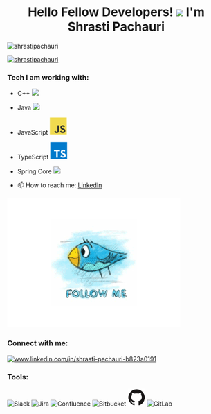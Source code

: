 <h1 align="center">Hello Fellow Developers! <img src="https://raw.githubusercontent.com/MartinHeinz/MartinHeinz/master/wave.gif" width="50px"> I'm Shrasti Pachauri</h1>

<p align="left"> <img src="https://komarev.com/ghpvc/?username=shrastipachauri&label=Profile%20views&color=0e75b6&style=flat" alt="shrastipachauri" /> </p>

<p align="left"> <a href="https://github.com/ryo-ma/github-profile-trophy" width="50px"><img src="https://github-profile-trophy.vercel.app/?username=shrastipachauri" alt="shrastipachauri" /></a> </p>

### Tech I am working with:
- C++ <img width='32px' src='https://raw.githubusercontent.com/rahulbanerjee26/githubAboutMeGenerator/main/icons/cpp.svg'> 
- Java <img width='70px' src='https://user-images.githubusercontent.com/77975418/135342048-728293fd-46fc-4238-821d-9084a316fadb.png'>
- JavaScript <img width='40px' src='https://raw.githubusercontent.com/devicons/devicon/master/icons/javascript/javascript-original.svg'>
- TypeScript <img width='40px' src='https://raw.githubusercontent.com/devicons/devicon/master/icons/typescript/typescript-original.svg'>
- Spring Core <img width='40px' src='https://www.vectorlogo.zone/logos/springio/springio-icon.svg'>

- 📫 How to reach me: [LinkedIn](https://www.linkedin.com/in/shrasti-pachauri666/)

![Alt Text](https://github.com/ShrastiPachauri/ShrastiPachauri/blob/main/bird%20of%20twitter.gif)

### Connect with me:
<p align="left">
  <a href="https://www.linkedin.com/in/shrasti-pachauri666/" target="blank"><img align="center" src="https://cdn.jsdelivr.net/npm/simple-icons@3.0.1/icons/linkedin.svg" alt="www.linkedin.com/in/shrasti-pachauri-b823a0191" height="30" width="40" /></a>
</p>

### Tools:
<p align="left">
  <img src="https://raw.githubusercontent.com/simple-icons/simple-icons/develop/icons/slack.svg" alt="Slack" width="40" height="40" />
  <img src="https://cdn.worldvectorlogo.com/logos/jira-1.svg" alt="Jira" width="40" height="40" />
  <img src="https://cdn.worldvectorlogo.com/logos/confluence-1.svg" alt="Confluence" width="40" height="40" />
  <img src="https://www.vectorlogo.zone/logos/bitbucket/bitbucket-icon.svg" alt="Bitbucket" width="40" height="40" />
  <img src="https://github.com/devicons/devicon/blob/master/icons/github/github-original.svg" alt="GitHub" width="40" height="40" />
  <img src="https://www.vectorlogo.zone/logos/gitlab/gitlab-icon.svg" alt="GitLab" width="40" height="40" />
</p>

